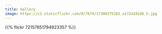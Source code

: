 ```yaml
---
title: Gallery
image: https://c2.staticflickr.com/8/7674/17308375182_a172a341d6_h.jpg
---
```


{{% flickr 72157651794923357 %}}


